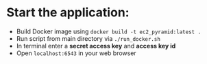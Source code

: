 # Start the application:

* Build Docker image using `docker build -t ec2_pyramid:latest .`
* Run script from main directory via `./run_docker.sh`
* In terminal enter a **secret access key** and **access key id**
* Open `localhost:6543` in your web browser
